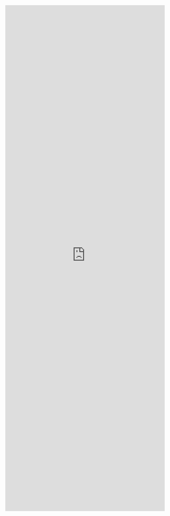 <iframe 
    title='Layer Examples'
    src='https://fabricweb.z5.web.core.windows.net/pr-deploy-site/refs/pull/9333/merge/fabric-website-resources/dist/index.html#/examples/layer?docsExample=true'
    frameborder='no'
    height='1600'
    style='width: 100%;'
>